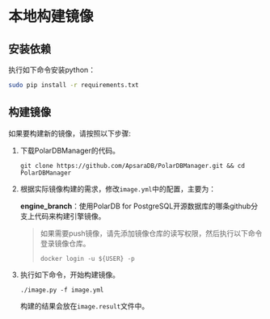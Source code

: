 # 本地构建镜像

## 安装依赖

执行如下命令安装python：

```bash
sudo pip install -r requirements.txt
```


## 构建镜像


如果要构建新的镜像，请按照以下步骤:

1. 下载PolarDBManager的代码。

   ```
   git clone https://github.com/ApsaraDB/PolarDBManager.git && cd PolarDBManager
   ```

2. 根据实际镜像构建的需求，修改`image.yml`中的配置，主要为：

   **engine_branch**：使用PolarDB for PostgreSQL开源数据库的哪条github分支上代码来构建引擎镜像。

   > 如果需要push镜像，请先添加镜像仓库的读写权限，然后执行以下命令登录镜像仓库。
   >
   > ``` 
   > docker login -u ${USER} -p
   > ```

3. 执行如下命令，开始构建镜像。

   ```
   ./image.py -f image.yml
   ```

   构建的结果会放在`image.result`文件中。